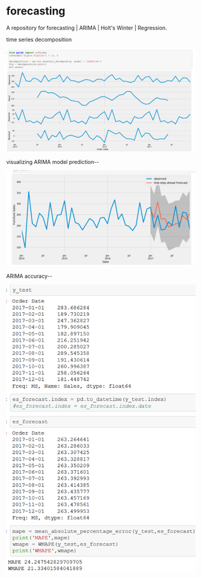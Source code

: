 # forecasting
A repository for forecasting | ARIMA | Holt's Winter | Regression.

time series decomposition

![](https://github.com/kshitij-pro/forecasting/blob/c72d9f496be9eff30833571d13b790a0b41e767c/Screenshot%202021-08-18%20222415.png)

visualizing ARIMA model prediction--

![](https://github.com/kshitij-pro/forecasting/blob/b42556d877848b9cea47d951fcc55db430838084/Screenshot%202021-08-18%20222439.png)

ARIMA accuracy--

![](https://github.com/kshitij-pro/forecasting/blob/c613bedbe291408eafb368dc6fad2fe541f562d5/Screenshot%202021-08-18%20222924.png)
